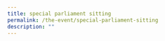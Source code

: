 ```yaml
---
title: special parliament sitting
permalink: /the-event/special-parliament-sitting
description: ""
---
```

